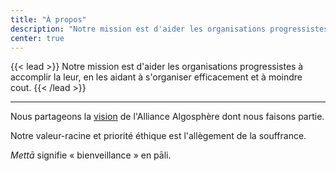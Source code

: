 ```yaml
---
title: "À propos"
description: "Notre mission est d'aider les organisations progressistes à accomplir la leur"
center: true
---
```


{{< lead >}}
Notre mission est d'aider les organisations progressistes à accomplir la leur, en les aidant à s'organiser efficacement et à moindre cout.
{{< /lead >}}

---

Nous partageons la [vision](https://algosphere.org/fr/a-propos/vision) de l'Alliance Algosphère dont nous faisons partie.

Notre valeur-racine et priorité éthique est l'allègement de la souffrance.

*Mettā* signifie « bienveillance » en pāli.
